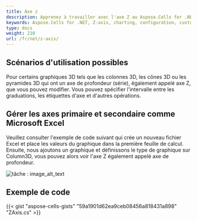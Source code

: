 ```yaml
---
title: Axe z
description: Apprenez à travailler avec l'axe Z au Aspose.Cells for .NET. Notre guide vous aidera à comprendre comment configurer et personnaliser l'axe Z, y compris son échelle et ses étiquettes, pour améliorer vos graphiques.
keywords: Aspose.Cells for .NET, Z-axis, charting, configuration, customization, scale, labels.
type: docs
weight: 210
url: /fr/net/z-axis/
---
```

##  **Scénarios d'utilisation possibles**
Pour certains graphiques 3D tels que les colonnes 3D, les cônes 3D ou les pyramides 3D qui ont un axe de profondeur (série), également appelé axe Z, que vous pouvez modifier. Vous pouvez spécifier l'intervalle entre les graduations, les étiquettes d'axe et d'autres opérations.
##  **Gérer les axes primaire et secondaire comme Microsoft Excel**
 Veuillez consulter l'exemple de code suivant qui crée un nouveau fichier Excel et place les valeurs du graphique dans la première feuille de calcul. Ensuite, nous ajoutons un graphique et définissons le type de graphique sur Column3D, vous pouvez alors voir l'axe Z également appelé axe de profondeur.

![tâche : image_alt_text](excel.png)
##  **Exemple de code**
{{< gist "aspose-cells-gists" "59a1901d62ea9ceb08456a818431a898" "ZAxis.cs" >}}
